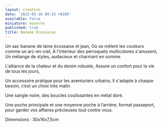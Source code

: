 ```yaml
---
layout: creation
date: '2023-03-10 09:33 +0100'
available: false
miniature: ouverte
published: true
title: Banane Écossaise
---
```

Un sac banane de laine écossaise et jean,
Où se mêlent les couleurs comme un arc-en-ciel,
À l'intérieur des perroquets multicolores s'amusent,
Un mélange de styles, audacieux et charmant en somme.

L'alliance de la chaleur et du denim robuste,
Assure un confort pour la vie de tous les jours,

Un accessoire pratique pour les aventuriers urbains,
Il s'adapte à chaque besoin, c’est un choix très malin.


Une sangle noire, des boucles coulissantes en métal doré.

Une poche principale et une moyenne poche à l’arrière, format passeport, pour garder vos affaires précieuses tout contre vous.

Dimensions : 30x16x7,5cm
